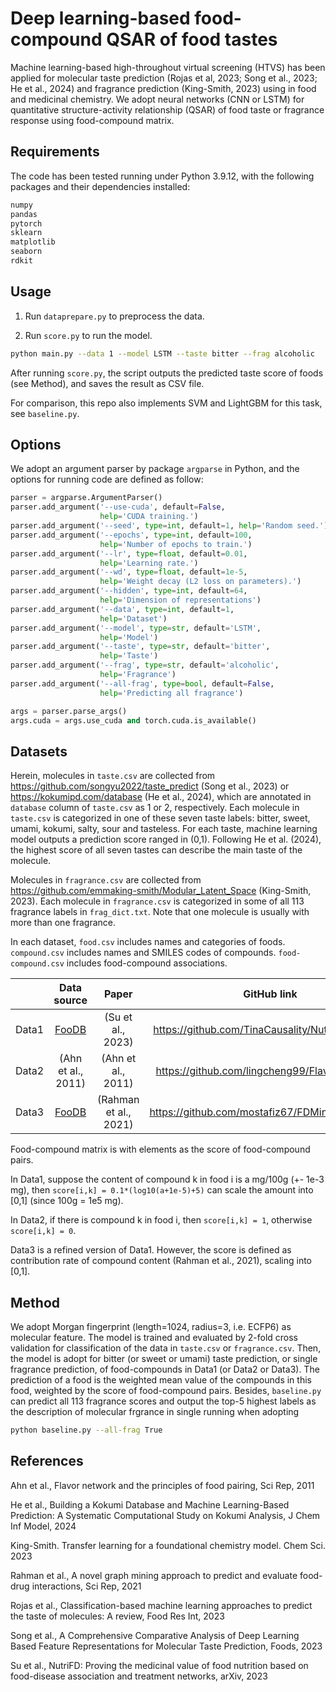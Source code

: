 # Deep learning-based food-compound QSAR of food tastes

Machine learning-based high-throughout virtual screening (HTVS) has been applied for molecular taste prediction (Rojas et al, 2023; Song et al., 2023; He et al., 2024) and fragrance prediction (King-Smith, 2023) using in food and medicinal chemistry. We adopt neural networks (CNN or LSTM) for quantitative structure-activity relationship (QSAR) of food taste or fragrance response using food-compound matrix.

## Requirements

The code has been tested running under Python 3.9.12, with the following packages and their dependencies installed:

```bash
numpy
pandas
pytorch
sklearn
matplotlib
seaborn
rdkit
```

## Usage

1. Run `dataprepare.py` to preprocess the data.

2. Run `score.py` to run the model.

```bash
python main.py --data 1 --model LSTM --taste bitter --frag alcoholic
```

After running `score.py`, the script outputs the predicted taste score of foods (see Method), and saves the result as CSV file.

For comparison, this repo also implements SVM and LightGBM for this task, see `baseline.py`.

## Options

We adopt an argument parser by package  `argparse` in Python, and the options for running code are defined as follow:

```python
parser = argparse.ArgumentParser()
parser.add_argument('--use-cuda', default=False,
                    help='CUDA training.')
parser.add_argument('--seed', type=int, default=1, help='Random seed.')
parser.add_argument('--epochs', type=int, default=100,
                    help='Number of epochs to train.')
parser.add_argument('--lr', type=float, default=0.01,
                    help='Learning rate.')
parser.add_argument('--wd', type=float, default=1e-5,
                    help='Weight decay (L2 loss on parameters).')
parser.add_argument('--hidden', type=int, default=64,
                    help='Dimension of representations')
parser.add_argument('--data', type=int, default=1,
                    help='Dataset')
parser.add_argument('--model', type=str, default='LSTM',
                    help='Model')
parser.add_argument('--taste', type=str, default='bitter',
                    help='Taste')               
parser.add_argument('--frag', type=str, default='alcoholic',
                    help='Fragrance')
parser.add_argument('--all-frag', type=bool, default=False,
                    help='Predicting all fragrance')

args = parser.parse_args()
args.cuda = args.use_cuda and torch.cuda.is_available()
```

## Datasets

Herein, molecules in `taste.csv` are collected from https://github.com/songyu2022/taste_predict (Song et al., 2023) or https://kokumipd.com/database (He et al., 2024), which are annotated in `database` column of `taste.csv` as 1 or 2, respectively. Each molecule in `taste.csv` is categorized in one of these seven taste labels: bitter, sweet, umami, kokumi, salty, sour and tasteless. For each taste, machine learning model outputs a prediction score ranged in (0,1). Following He et al. (2024), the highest score of all seven tastes can describe the main taste of the molecule.

Molecules in `fragrance.csv` are collected from https://github.com/emmaking-smith/Modular_Latent_Space (King-Smith, 2023). Each molecule in `fragrance.csv` is categorized in some of all 113 fragrance labels in `frag_dict.txt`. Note that one molecule is usually with more than one fragrance. 

In each dataset, `food.csv` includes names and categories of foods. `compound.csv` includes names and SMILES codes of compounds. `food-compound.csv` includes food-compound associations.

||Data source|Paper|GitHub link|
|:--:|:--:|:--:|:--:|
|Data1|[FooDB](https://foodb.ca/)|(Su et al., 2023)|https://github.com/TinaCausality/NutriFD_Dataset|
|Data2|(Ahn et al., 2011)|(Ahn et al., 2011)|https://github.com/lingcheng99/Flavor-Network|
|Data3|[FooDB](https://foodb.ca/)|(Rahman et al., 2021)|https://github.com/mostafiz67/FDMine_Framework|

Food-compound matrix is with elements as the score of food-compound pairs. 

In Data1, suppose the content of compound k in food i is a mg/100g (+- 1e-3 mg), then `score[i,k] = 0.1*(log10(a+1e-5)+5)` can scale the amount into [0,1] (since 100g = 1e5 mg).

In Data2, if there is compound k in food i, then `score[i,k] = 1`, otherwise `score[i,k] = 0`.

Data3 is a refined version of Data1. However, the score is defined as contribution rate of compound content (Rahman et al., 2021), scaling into [0,1].

## Method

We adopt Morgan fingerprint (length=1024, radius=3, i.e. ECFP6) as molecular feature. The model is trained and evaluated by 2-fold cross validation for classification of the data in `taste.csv` or `fragrance.csv`. Then, the model is adopt for bitter (or sweet or umami) taste prediction, or single fragrance prediction, of food-compounds in Data1 (or Data2 or Data3). The prediction of a food is the weighted mean value of the compounds in this food, weighted by the score of food-compound pairs. Besides, `baseline.py` can predict all 113 fragrance scores and output the top-5 highest labels as the description of molecular frgrance in single running when adopting

```bash
python baseline.py --all-frag True
```

## References

Ahn et al., Flavor network and the principles of food pairing, Sci Rep, 2011

He et al., Building a Kokumi Database and Machine Learning-Based Prediction: A Systematic Computational Study on Kokumi Analysis, J Chem Inf Model, 2024

King-Smith. Transfer learning for a foundational chemistry model. Chem Sci. 2023

Rahman et al., A novel graph mining approach to predict and evaluate food-drug interactions, Sci Rep, 2021

Rojas et al., Classification-based machine learning approaches to predict the taste of molecules: A review, Food Res Int, 2023

Song et al., A Comprehensive Comparative Analysis of Deep Learning Based Feature Representations for Molecular Taste Prediction, Foods, 2023

Su et al., NutriFD: Proving the medicinal value of food nutrition based on food-disease association and treatment networks, arXiv, 2023